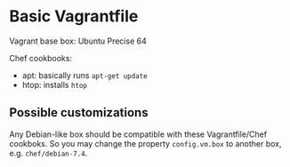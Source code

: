 Basic Vagrantfile
=================

Vagrant base box: Ubuntu Precise 64

Chef cookbooks:
- apt: basically runs `apt-get update`
- htop: installs `htop`

## Possible customizations
Any Debian-like box should be compatible with these Vagrantfile/Chef cookboks.
So you may change the property `config.vm.box` to another box, e.g. `chef/debian-7.4`.
